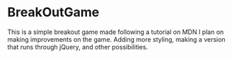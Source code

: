 # BreakOutGame
This is a simple breakout game made following a tutorial on MDN
I plan on making improvements on the game. Adding more styling, making a version that runs through jQuery, and other possibilities. 
